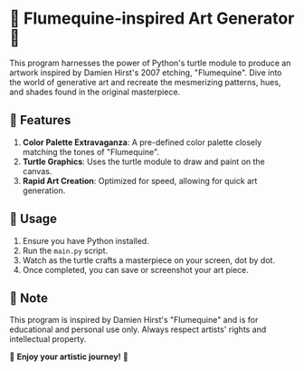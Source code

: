 
# 🎨 Flumequine-inspired Art Generator 🎨

This program harnesses the power of Python's turtle module to produce an artwork inspired by Damien Hirst's 2007 etching, "Flumequine". Dive into the world of generative art and recreate the mesmerizing patterns, hues, and shades found in the original masterpiece.

## 🌈 Features

1. **Color Palette Extravaganza**: A pre-defined color palette closely matching the tones of "Flumequine".
2. **Turtle Graphics**: Uses the turtle module to draw and paint on the canvas.
3. **Rapid Art Creation**: Optimized for speed, allowing for quick art generation.

## 🚀 Usage

1. Ensure you have Python installed.
2. Run the `main.py` script.
3. Watch as the turtle crafts a masterpiece on your screen, dot by dot.
4. Once completed, you can save or screenshot your art piece.

## 📜 Note

This program is inspired by Damien Hirst's "Flumequine" and is for educational and personal use only. Always respect artists' rights and intellectual property.

🌟 **Enjoy your artistic journey!** 🌟
